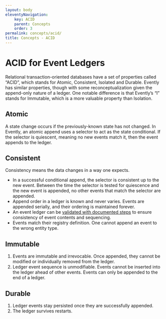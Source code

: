 ```yaml
---
layout: body
eleventyNavigation:
    key: ACID
    parent: Concepts
    order: 3
permalink: concepts/acid/
title: Concepts - ACID
---
```


# ACID for Event Ledgers

Relational transaction-oriented databases have a set of properties called “ACID”, which stands for Atomic, Consistent, Isolated and Durable. Evently has similar properties, though with some reconceptualization given the append-only nature of a ledger. One notable difference is that Evently’s “I” stands for Immutable, which is a more valuable property than Isolation.

## Atomic

A state change occurs if the previously-known state has not changed. In Evently, an atomic append uses a selector to act as the state conditional. If the selector is quiescent, meaning no new events match it, then the event appends to the ledger.

## Consistent

Consistency means the data changes in a way one expects.

- In a successful conditional append, the selector is consistent up to the new event. Between the time the selector is tested for quiescence and the new event is appended, no other events that match the selector are appended.
- Append order in a ledger is known and never varies. Events are appended serially, and their ordering is maintained forever.
- An event ledger can be [validated with documented steps](/concepts/event-id-design/#ledger-validation) to ensure consistency of event contents and sequencing.
- Events match their registry definition. One cannot append an event to the wrong entity type.

## Immutable

1. Events are immutable and irrevocable. Once appended, they cannot be modified or individually removed from the ledger.
2. Ledger event sequence is unmodifiable. Events cannot be inserted into the ledger ahead of other events. Events can only be appended to the end of a ledger.

## Durable

1. Ledger events stay persisted once they are successfully appended.
2. The ledger survives restarts.
